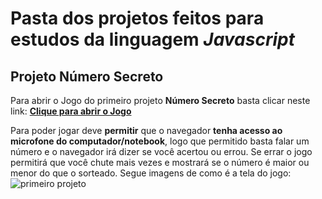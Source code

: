 # Pasta dos projetos feitos para estudos da linguagem *Javascript* 

## Projeto **Número Secreto**
Para abrir o Jogo do primeiro projeto **Número Secreto** basta clicar neste link: [**Clique para abrir o Jogo**](https://estudos-javascript.vercel.app/)

Para poder jogar deve **permitir** que o navegador **tenha acesso ao microfone do computador/notebook**, logo que permitido basta falar um número e o navegador irá dizer se você acertou ou errou. Se errar o jogo permitirá que você chute mais vezes e mostrará se o número é maior ou menor do que o sorteado. Segue imagens de como é a tela do jogo:
![primeiro projeto](https://github.com/CaioGunz/estudos-javascript/assets/62664817/b91d12ea-43a9-47c1-b6e8-134dafa134ef)

